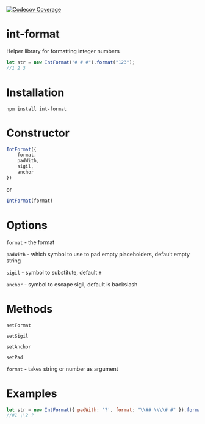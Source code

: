 [![Codecov Coverage](https://img.shields.io/codecov/c/github/ssypachev/secval/master.svg?style=flat-square)](https://codecov.io/gh/ssypachev/int-format/)

# int-format

Helper library for formatting integer numbers

```js
let str = new IntFormat("# # #").format("123");
//1 2 3
```

# Installation

```
npm install int-format
```

# Constructor

```js
IntFormat({
	format,
	padWith,
	sigil,
	anchor
})
```
or
```js
IntFormat(format)
```

# Options

`format` - the format

`padWith` - which symbol to use to pad empty placeholders, default empty string

`sigil` - symbol to substitute, default `#`

`anchor` - symbol to escape sigil, default is backslash

# Methods

`setFormat`

`setSigil`

`setAnchor`

`setPad`

`format` - takes string or number as argument

# Examples
```js
let str = new IntFormat({ padWith: '?', format: "\\## \\\\# #" }).format(12);
//#1 \\2 ?
```


























